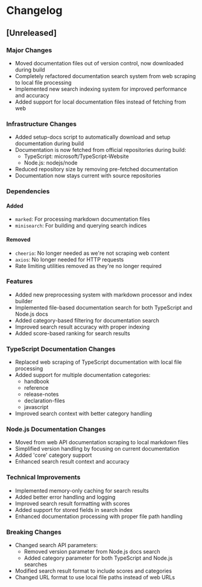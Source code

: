 # Changelog

## [Unreleased]

### Major Changes
- Moved documentation files out of version control, now downloaded during build
- Completely refactored documentation search system from web scraping to local file processing
- Implemented new search indexing system for improved performance and accuracy
- Added support for local documentation files instead of fetching from web

### Infrastructure Changes
- Added setup-docs script to automatically download and setup documentation during build
- Documentation is now fetched from official repositories during build:
  - TypeScript: microsoft/TypeScript-Website
  - Node.js: nodejs/node
- Reduced repository size by removing pre-fetched documentation
- Documentation now stays current with source repositories

### Dependencies
#### Added
- `marked`: For processing markdown documentation files
- `minisearch`: For building and querying search indices

#### Removed
- `cheerio`: No longer needed as we're not scraping web content
- `axios`: No longer needed for HTTP requests
- Rate limiting utilities removed as they're no longer required

### Features
- Added new preprocessing system with markdown processor and index builder
- Implemented file-based documentation search for both TypeScript and Node.js docs
- Added category-based filtering for documentation search
- Improved search result accuracy with proper indexing
- Added score-based ranking for search results

### TypeScript Documentation Changes
- Replaced web scraping of TypeScript documentation with local file processing
- Added support for multiple documentation categories:
  - handbook
  - reference
  - release-notes
  - declaration-files
  - javascript
- Improved search context with better category handling

### Node.js Documentation Changes
- Moved from web API documentation scraping to local markdown files
- Simplified version handling by focusing on current documentation
- Added 'core' category support
- Enhanced search result context and accuracy

### Technical Improvements
- Implemented memory-only caching for search results
- Added better error handling and logging
- Improved search result formatting with scores
- Added support for stored fields in search index
- Enhanced documentation processing with proper file path handling

### Breaking Changes
- Changed search API parameters:
  - Removed version parameter from Node.js docs search
  - Added category parameter for both TypeScript and Node.js searches
- Modified search result format to include scores and categories
- Changed URL format to use local file paths instead of web URLs
